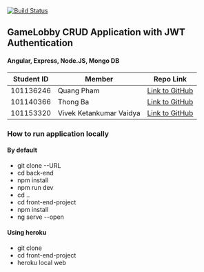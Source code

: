 [![Build Status](https://travis-ci.com/quangpham919/Full_Stack_Project.svg?branch=master)](https://travis-ci.com/quangpham919/Full_Stack_Project)

## GameLobby CRUD Application with JWT Authentication
#### Angular, Express, Node.JS, Mongo DB
Student ID | Member  | Repo Link 
--- | --- | ---
101136246 | Quang Pham | [Link to GitHub](https://github.com/quangpham919)
101140366 | Thong Ba | [Link to GitHub](https://github.com/tylrtnguyen)
101153320 | Vivek Ketankumar Vaidya | [Link to GitHub](https://github.com/imvivekv09)

### How to run application locally
#### By default
- git clone --URL 
- cd back-end
- npm install
- npm run dev
- cd ..
- cd front-end-project
- npm install
- ng serve --open
#### Using heroku
- git clone
- cd front-end-project
- heroku local web

